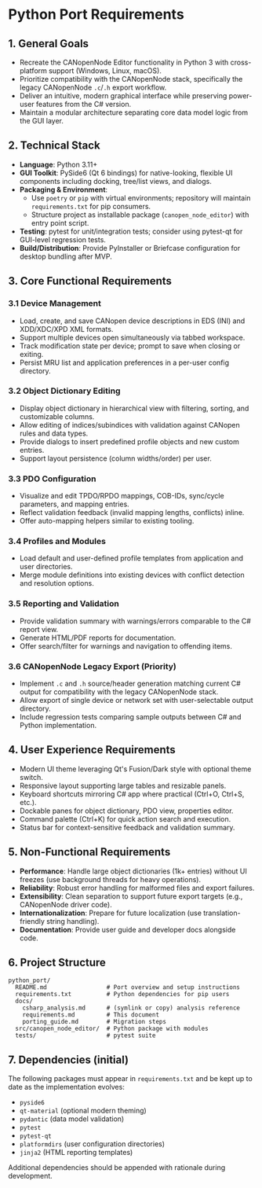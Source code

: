 # Python Port Requirements

## 1. General Goals
- Recreate the CANopenNode Editor functionality in Python 3 with cross-platform support (Windows, Linux, macOS).
- Prioritize compatibility with the CANopenNode stack, specifically the legacy CANopenNode `.c`/`.h` export workflow.
- Deliver an intuitive, modern graphical interface while preserving power-user features from the C# version.
- Maintain a modular architecture separating core data model logic from the GUI layer.

## 2. Technical Stack
- **Language**: Python 3.11+
- **GUI Toolkit**: PySide6 (Qt 6 bindings) for native-looking, flexible UI components including docking, tree/list views, and dialogs.
- **Packaging & Environment**:
  - Use `poetry` or `pip` with virtual environments; repository will maintain `requirements.txt` for pip consumers.
  - Structure project as installable package (`canopen_node_editor`) with entry point script.
- **Testing**: pytest for unit/integration tests; consider using pytest-qt for GUI-level regression tests.
- **Build/Distribution**: Provide PyInstaller or Briefcase configuration for desktop bundling after MVP.

## 3. Core Functional Requirements
### 3.1 Device Management
- Load, create, and save CANopen device descriptions in EDS (INI) and XDD/XDC/XPD XML formats.
- Support multiple devices open simultaneously via tabbed workspace.
- Track modification state per device; prompt to save when closing or exiting.
- Persist MRU list and application preferences in a per-user config directory.

### 3.2 Object Dictionary Editing
- Display object dictionary in hierarchical view with filtering, sorting, and customizable columns.
- Allow editing of indices/subindices with validation against CANopen rules and data types.
- Provide dialogs to insert predefined profile objects and new custom entries.
- Support layout persistence (column widths/order) per user.

### 3.3 PDO Configuration
- Visualize and edit TPDO/RPDO mappings, COB-IDs, sync/cycle parameters, and mapping entries.
- Reflect validation feedback (invalid mapping lengths, conflicts) inline.
- Offer auto-mapping helpers similar to existing tooling.

### 3.4 Profiles and Modules
- Load default and user-defined profile templates from application and user directories.
- Merge module definitions into existing devices with conflict detection and resolution options.

### 3.5 Reporting and Validation
- Provide validation summary with warnings/errors comparable to the C# report view.
- Generate HTML/PDF reports for documentation.
- Offer search/filter for warnings and navigation to offending items.

### 3.6 CANopenNode Legacy Export (Priority)
- Implement `.c` and `.h` source/header generation matching current C# output for compatibility with the legacy CANopenNode stack.
- Allow export of single device or network set with user-selectable output directory.
- Include regression tests comparing sample outputs between C# and Python implementation.

## 4. User Experience Requirements
- Modern UI theme leveraging Qt's Fusion/Dark style with optional theme switch.
- Responsive layout supporting large tables and resizable panels.
- Keyboard shortcuts mirroring C# app where practical (Ctrl+O, Ctrl+S, etc.).
- Dockable panes for object dictionary, PDO view, properties editor.
- Command palette (Ctrl+K) for quick action search and execution.
- Status bar for context-sensitive feedback and validation summary.

## 5. Non-Functional Requirements
- **Performance**: Handle large object dictionaries (1k+ entries) without UI freezes (use background threads for heavy operations).
- **Reliability**: Robust error handling for malformed files and export failures.
- **Extensibility**: Clean separation to support future export targets (e.g., CANopenNode driver code).
- **Internationalization**: Prepare for future localization (use translation-friendly string handling).
- **Documentation**: Provide user guide and developer docs alongside code.

## 6. Project Structure
```
python_port/
  README.md                 # Port overview and setup instructions
  requirements.txt          # Python dependencies for pip users
  docs/
    csharp_analysis.md      # (symlink or copy) analysis reference
    requirements.md         # This document
    porting_guide.md        # Migration steps
  src/canopen_node_editor/  # Python package with modules
  tests/                    # pytest suite
```

## 7. Dependencies (initial)
The following packages must appear in `requirements.txt` and be kept up to date as the implementation evolves:
- `pyside6`
- `qt-material` (optional modern theming)
- `pydantic` (data model validation)
- `pytest`
- `pytest-qt`
- `platformdirs` (user configuration directories)
- `jinja2` (HTML reporting templates)

Additional dependencies should be appended with rationale during development.
